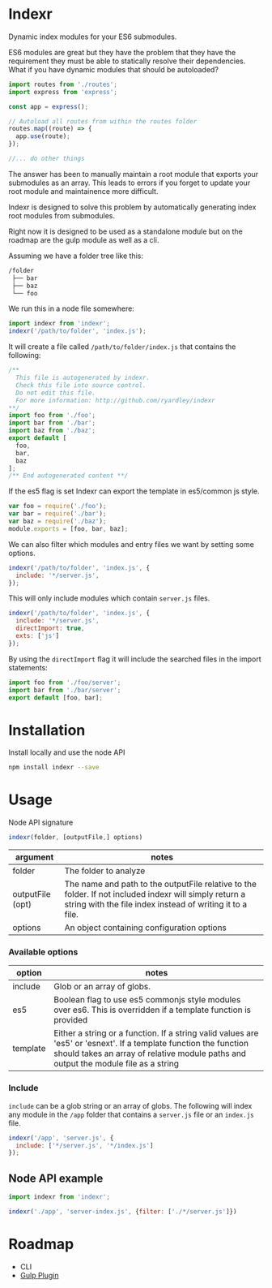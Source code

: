 # Indexr
Dynamic index modules for your ES6 submodules. 

ES6 modules are great but they have the problem that they have the requirement they must be able to statically resolve their dependencies. What if you have dynamic modules that should be autoloaded?

```javascript
import routes from './routes';
import express from 'express';

const app = express();

// Autoload all routes from within the routes folder
routes.map((route) => {
  app.use(route);
});

//... do other things
```

The answer has been to manually maintain a root module that exports your submodules as an array. This leads to errors if you forget to update your root module and maintainence more difficult.

Indexr is designed to solve this problem by automatically generating index root modules from submodules.

Right now it is designed to be used as a standalone module but on the roadmap are the gulp module as well as a cli.

Assuming we have a folder tree like this:

```bash
/folder
 ├── bar
 ├── baz
 └── foo
```

We run this in a node file somewhere:

```javascript
import indexr from 'indexr';
indexr('/path/to/folder', 'index.js');
```

It will create a file called `/path/to/folder/index.js` that contains the following:

```javascript
/**
  This file is autogenerated by indexr.
  Check this file into source control.
  Do not edit this file.
  For more information: http://github.com/ryardley/indexr
**/
import foo from './foo';
import bar from './bar';
import baz from './baz';
export default [
  foo, 
  bar, 
  baz
];
/** End autogenerated content **/
```

If the es5 flag is set Indexr can export the template in es5/common js style.

```javascript
var foo = require('./foo');
var bar = require('./bar');
var baz = require('./baz');
module.exports = [foo, bar, baz];
```

We can also filter which modules and entry files we want by setting some options.

```javascript
indexr('/path/to/folder', 'index.js', {
  include: '*/server.js',
});
```

This will only include modules which contain `server.js` files.

```javascript
indexr('/path/to/folder', 'index.js', {
  include: '*/server.js',
  directImport: true,
  exts: ['js']
});
```

By using the `directImport` flag it will include the searched files in the import statements:

```javascript
import foo from './foo/server';
import bar from './bar/server';
export default [foo, bar];
```

# Installation

<!-- Install globally and refer to indexr from the bash prompt.

```bash
npm install indexr -g
```
 -->
Install locally and use the node API
<!--or use indexr in npm scripts.-->

```bash
npm install indexr --save
```
<!--
If #2, add `./node_modules/.bin` to your path (recommended). This method means you have access to the binaries for all local npm modules.

```bash
# add node modules .bin folder for local executables
PATH=$PATH:./node_modules/.bin
``` -->

# Usage

Node API signature

```javascript
indexr(folder, [outputFile,] options)
```

| argument            | notes                     |
| ------------------- | ------------- |
| folder              | The folder to analyze |
| outputFile (opt)    | The name and path to the outputFile relative to the folder. If not included indexr will simply return a string with the file index instead of writing it to a file. |
| options             | An object containing configuration options  |

### Available options
| option      | notes                     |
| ------------- | --------------------------------------------- |
| include       | Glob or an array of globs. |
| es5           | Boolean flag to use es5 commonjs style modules over es6. This is overridden if a template function is provided |
| template      | Either a string or a function. If a string valid values are 'es5' or 'esnext'. If a template function the function should takes an array of relative module paths and output the module file as a string |


### Include
`include` can be a glob string or an array of globs. The following will index any module in the `/app` folder that contains a `server.js` file or an `index.js` file.

```javascript
indexr('/app', 'server.js', {
  include: ['*/server.js', '*/index.js']
});
```

## Node API example

```javascript
import indexr from 'indexr';

indexr('./app', 'server-index.js', {filter: ['./*/server.js']})
```

# Roadmap

* CLI
* [Gulp Plugin](http://github.com/ryardley/gulp-indexr)

